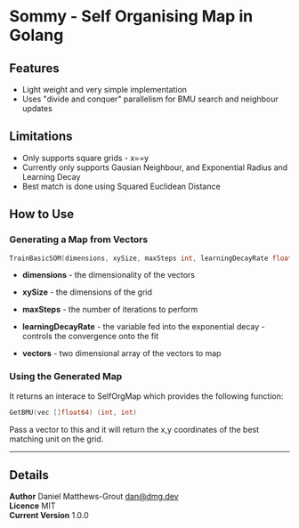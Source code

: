 # Sommy - Self Organising Map in Golang

## Features

* Light weight and very simple implementation
* Uses "divide and conquer" parallelism for BMU search and neighbour updates

## Limitations

* Only supports square grids - x==y
* Currently only supports Gausian Neighbour, and Exponential Radius and Learning Decay
* Best match is done using Squared Euclidean Distance

## How to Use

### Generating a Map from Vectors

```go
TrainBasicSOM(dimensions, xySize, maxSteps int, learningDecayRate float64, vectors [][]float64) SelfOrgMap
```

* __dimensions__ - the dimensionality of the vectors

* __xySize__ - the dimensions of the grid

* __maxSteps__ - the number of iterations to perform

* __learningDecayRate__ - the variable fed into the exponential decay - controls the convergence onto the fit

* __vectors__ - two dimensional array of the vectors to map

### Using the Generated Map

It returns an interace to SelfOrgMap which provides the following function:

```go
GetBMU(vec []float64) (int, int)
```

Pass a vector to this and it will return the x,y coordinates of the best matching unit on the grid.

---

## Details

__Author__ Daniel Matthews-Grout <dan@dmg.dev>  
__Licence__ MIT  
__Current Version__ 1.0.0  
